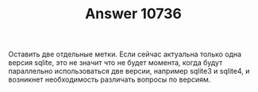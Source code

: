 ﻿---
title: "Answer 10736"
se.owner.user_id: 1365
se.owner.display_name: "insolor"
se.owner.link: "https://ru.meta.stackoverflow.com/users/1365/insolor"
se.answer_id: 10736
se.question_id: 10733
se.post_type: answer
se.is_accepted: False
---
<p>Оставить две отдельные метки. Если сейчас актуальна только одна версия sqlite, это не значит что не будет момента, когда будут параллельно использоваться две версии, например sqlite3 и sqlite4, и возникнет необходимость различать вопросы по версиям.</p>
